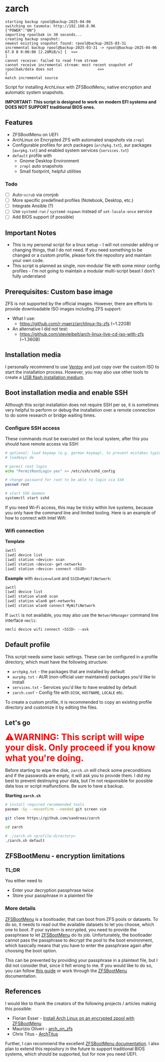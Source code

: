 # zarch

```
starting backup rpool@backup-2025-04-06
switching on tasmota: http://192.168.8.96
{"POWER":"ON"}
importing rpoolbak in 30 seconds...
creating backup snapshot:
newest existing snapshot found: rpool@backup-2025-03-31
incremental backup rpool@backup-2025-03-31 -> rpool@backup-2025-04-06
67.0 B 0:00:00 [2.28MiB/s] [  <=>                                                                                                      ]
cannot receive: failed to read from stream
cannot receive incremental stream: most recent snapshot of rpoolbak/data does not                    <=>                               ]
match incremental source
```

<!-- pacman -Qqme > installs.txt -->

Script for installing ArchLinux with ZFSBootMenu, native encryption and automatic system snapshots.

**IMPORTANT: This script is designed to work on modern EFI systems and DOES NOT SUPPORT traditional BIOS ones.**

## Features

- ZFSBootMenu on UEFI
- ArchLinux on Encrypted ZFS with automated snapshots via `zrepl`
- Configurable profiles for arch packages (`archpkg.txt`), aur packages (`aurpkg.txt`) and enabled system services (`services.txt`)
- `default` profile with
  - Gnome Desktop Environment
  - `zrepl` auto snapshots
  - Small footprint, helpful utilities

### Todo
- [ ] Auto-`scrub` via cronjob
- [ ] More specific predefined profiles (Notebook, Desktop, etc.)
- [ ] Integrate Ansible (?)
- [ ] Use `systemd-run` / `systemd-nspawn` instead of `set-locale-once` service
- [ ] Add BIOS support (if possible)

## Important Notes

- This is my personal script for a linux setup - I will not consider adding or changing things, that I do not need. If you need something to be changed or a custom profile, please fork the repository and maintain your own code.
- This script is planned as single, non-modular file with some minor config profiles - I'm not going to maintain a modular multi-script beast I don't fully understand

## Prerequisites: Custom base image

ZFS is not supported by the official images. However, there are efforts to provide downloadable ISO images including ZFS support:

- What I use:
  - https://github.com/r-maerz/archlinux-lts-zfs (~1.22GB)
- An alternative I did not test:
  - https://github.com/stevleibelt/arch-linux-live-cd-iso-with-zfs (~1.36GB)


## Installation media

I personally recommend to use [Ventoy] and just copy over the custom ISO to start the installation process. However, you may also use other tools to create a [USB flash installation medium]. 

## Boot installation media and enable SSH

Although this script installation does not require SSH per se, it is sometimes very helpful to perform or debug the installation over a remote connection to do some research or bridge waiting times. 

### Configure SSH access

These commands must be executed on the local system, after this you should have remote access via SSH:
```bash
# optional: load keymap (e.g. german keymap), to prevent mistakes typing the password
# loadkeys de

# permit root login
echo "PermitRootLogin yes" >> /etc/ssh/sshd_config

# change password for root to be able to login via SSH
passwd root

# start SSH daemon
systemctl start sshd
```

If you need Wi-Fi access, this may be tricky within live systems, because you only have the command line and limited tooling. Here is an example of how to connect with Intel Wifi:

### Wifi connection

**Template**
```bash
iwctl
[iwd] device list
[iwd] station <device> scan
[iwd] station <device> get-networks
[iwd] station <device> connect <SSID>
```

**Example** with `device=wlan0` and `SSID=MyWifiNetwork`:
```bash
iwctl
[iwd] device list
[iwd] station wlan0 scan
[iwd] station wlan0 get-networks
[iwd] station wlan0 connect MyWifiNetwork
```

If `iwctl` is not available, you may also use the `NetworkManager` command line interface `nmcli`:

```bash
nmcli device wifi connect <SSID> --ask
```

## Default profile

This script needs some basic settings. These can be configured in a profile directory, which must have the following structure:

- `archpkg.txt` - the packages that are installed by default
- `aurpkg.txt` - AUR (non-official user maintained) packages you'd like to install
- `services.txt` - Services you'd like to have enabled by default
- `zarch.conf` - Config file with `DISK`, `HOSTNAME`, `LOCALE` etc.

To create a custom profile, it is recommended to copy an existing profile directory and customize it by editing the files.

## Let's go

<span style="color:red;font-size:2em;">**⚠️WARNING: This script will wipe your disk. Only proceed if you know what you're doing.**</span>

Before starting to wipe the disk, `zarch.sh` will check some preconditions and if the passwords are empty, it will ask you to provide them. I did my best to prevent destroying your data, but I'm not responsible for possible data loss or script malfunctions. Be sure to have a backup.

**Starting `zarch.sh`**

```bash
# install required recommended tools
pacman -Sy --noconfirm --needed git screen vim

git clone https://github.com/sandreas/zarch

cd zarch

# ./zarch.sh <profile-directory>
./zarch.sh default
```

## ZFSBootMenu - encryption limitations

### TL;DR

You either need to

- Enter your decryption passphrase twice
- Store your passphrase in a plaintext file

### More details

[ZFSBootMenu] is a bootloader, that can boot from ZFS pools or datasets. To do so, it needs to read out the available datasets to let you choose, which one to boot. If your system is encrypted, you need to provide the passphrase to let [ZFSBootMenu] do its job. Unfortunately, the bootloader cannot pass the passphrase to decrypt the pool to the boot environment, which basically means that you have to enter the passphrase again after choosing the boot option.

This can be prevented by providing your passphrase in a plaintext file, but I did not consider that, since it felt wrong to me. If you would like to do so, you can follow [this guide](https://web.archive.org/web/20250228214144/https://florianesser.ch/posts/20220714-arch-install-zbm/) or work through the [ZFSBootMenu] documentation.



## References

I would like to thank the creators of the following projects / articles making this possible:

- Florian Esser - [Install Arch Linux on an encrypted zpool with ZFSBootMenu]
- Maurizio Oliveri - [arch_on_zfs]
- Chris Titus - [ArchTitus]

Further, I can recommend the excellent [ZFSBootMenu documentation]. I also plan to extend this repository in the future to support traditional BIOS systems, which should be supported, but for now you need UEFI.


[Ventoy]: https://www.ventoy.net/en/index.html
[USB flash installation medium]: https://wiki.archlinux.org/title/USB_flash_installation_medium
[ZFSBootMenu]: https://docs.zfsbootmenu.org

[ArchTitus]: https://github.com/ChrisTitusTech/ArchTitus/
[Install Arch Linux on an encrypted zpool with ZFSBootMenu]: https://web.archive.org/web/20250228214144/https://florianesser.ch/posts/20220714-arch-install-zbm/
[arch_on_zfs]: https://gist.github.com/Soulsuke/6a7d1f09f7fef968a2f32e0ff32a5c4c

[ZFSBootMenu documentation]: https://docs.zfsbootmenu.org/
[rEFInd integration]: https://docs.zfsbootmenu.org/en/v3.0.x/general/uefi-booting.html#id2